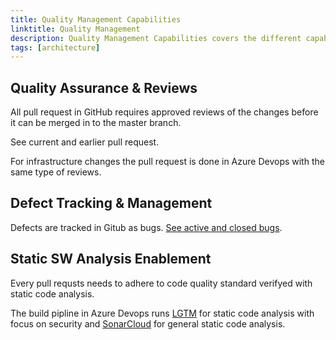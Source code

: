 ```yaml
---
title: Quality Management Capabilities
linktitle: Quality Management
description: Quality Management Capabilities covers the different capabilities to mange the project.
tags: [architecture]
---
```



## Quality Assurance & Reviews
All pull request in GitHub requires approved reviews of the changes before it can be merged in to the master branch.

See current and earlier pull request.

For infrastructure changes the pull request is done in Azure Devops with the same type of reviews. 


## Defect Tracking & Management

Defects are tracked in Gitub as bugs. [See active and closed bugs](https://github.com/Altinn/altinn-studio/issues?q=is%3Aopen+is%3Aissue+label%3Akind%2Fbug).


## Static SW Analysis Enablement

Every pull requsts needs to adhere to code quality standard verifyed with static code analysis.

The build pipline in Azure Devops runs [LGTM](https://github.com/marketplace/lgtm) for static code analysis with focus on security and
[SonarCloud](https://github.com/apps/sonarcloud) for general static code analysis. 
